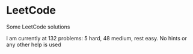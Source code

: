 # LeetCode
Some LeetCode solutions

I am currently at 132 problems: 5 hard, 48 medium, rest easy. No hints or any other help is used
